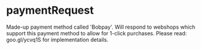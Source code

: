 # paymentRequest
Made-up payment method called 'Bobpay'. Will respond to webshops which support this payment method to allow for 1-click purchases. 
Please read: goo.gl/ycvq1S for implementation details.
